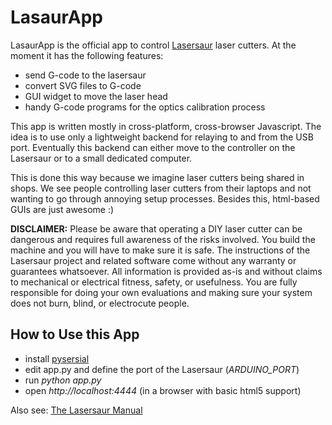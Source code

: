 
LasaurApp
=========

LasaurApp is the official app to control [Lasersaur](http://lasersaur.com) laser cutters. At the moment it has the following features:

- send G-code to the lasersaur
- convert SVG files to G-code
- GUI widget to move the laser head
- handy G-code programs for the optics calibration process

This app is written mostly in cross-platform, cross-browser Javascript. The idea is to use only a lightweight backend for relaying to and from the USB port. Eventually this backend can either move to the controller on the Lasersaur or to a small dedicated computer. 

This is done this way because we imagine laser cutters being shared in shops. We see people  controlling laser cutters from their laptops and not wanting to go through annoying setup processes. Besides this, html-based GUIs are just awesome :)

**DISCLAIMER:** Please be aware that operating a DIY laser cutter can be dangerous and requires full awareness of the risks involved. You build the machine and you will have to make sure it is safe. The instructions of the Lasersaur project and related software come without any warranty or guarantees whatsoever. All information is provided as-is and without claims to mechanical or electrical fitness, safety, or usefulness. You are fully responsible for doing your own evaluations and making sure your system does not burn, blind, or electrocute people.


How to Use this App
-------------------

* install [pysersial](http://pyserial.sourceforge.net/)
* edit app.py and define the port of the Lasersaur (*ARDUINO_PORT*)
* run *python app.py*
* open *http://localhost:4444* 
  (in a browser with basic html5 support)

Also see: [The Lasersaur Manual](http://labs.nortd.com/lasersaur/manual/)
